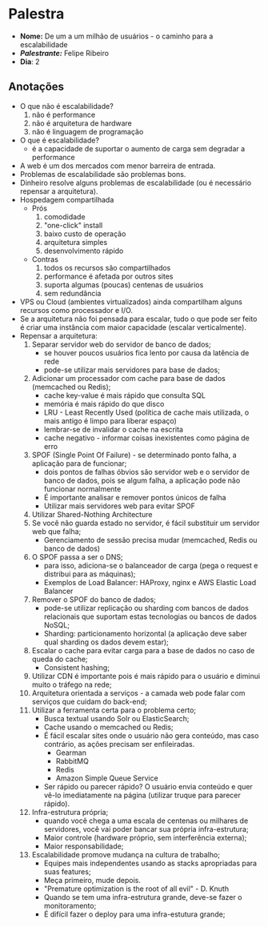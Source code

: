 # Palestra

* **Nome:** De um a um milhão de usuários - o caminho para a escalabilidade
* ***Palestrante:*** Felipe Ribeiro
* **Dia**: 2

## Anotações

* O que não é escalabilidade?
	1. não é performance
	2. não é arquitetura de hardware
	3. não é linguagem de programação
* O que é escalabilidade?
	* é a capacidade de suportar o aumento de carga sem degradar a performance
* A web é um dos mercados com menor barreira de entrada.
* Problemas de escalabilidade são problemas bons.
* Dinheiro resolve alguns problemas de escalabilidade (ou é necessário repensar a arquitetura).
* Hospedagem compartilhada
	* Prós
		1. comodidade
		2. "one-click" install 
		3. baixo custo de operação 
		4. arquitetura simples
		5. desenvolvimento rápido
	* Contras
		1. todos os recursos são compartilhados
		2. performance é afetada por outros sites
		3. suporta algumas (poucas) centenas de usuários
		4. sem redundância
* VPS ou Cloud (ambientes virtualizados) ainda compartilham alguns recursos como processador e I/O.
* Se a arquitetura não foi pensada para escalar, tudo o que pode ser feito é criar uma instância com maior capacidade (escalar verticalmente).
* Repensar a arquitetura:
	1. Separar servidor web do servidor de banco de dados; 
		* se houver poucos usuários fica lento por causa da latência de rede
		* pode-se utilizar mais servidores para base de dados;
	2. Adicionar um processador com cache para base de dados (memcached ou Redis);
		* cache key-value é mais rápido que consulta SQL
		* memória é mais rápido do que disco 
		* LRU - Least Recently Used (política de cache mais utilizada, o mais antigo é limpo para liberar espaço)
		* lembrar-se de invalidar o cache na escrita
		* cache negativo - informar coisas inexistentes como página de erro
	3. SPOF (Single Point Of Failure) - se determinado ponto falha, a aplicação para de funcionar;
		* dois pontos de falhas óbvios são servidor web e o servidor de banco de dados, pois se algum falha, a aplicação pode não funcionar normalmente
		* É importante analisar e remover pontos únicos de falha
		* Utilizar mais servidores web para evitar SPOF
	4. Utilizar Shared-Nothing Architecture
	5. Se você não guarda estado no servidor, é fácil substituir um servidor web que falha;
		* Gerenciamento de sessão precisa mudar (memcached, Redis ou banco de dados)
	6. O SPOF passa a ser o DNS;
		* para isso, adiciona-se o balanceador de carga (pega o request e distribui para as máquinas);
		* Exemplos de Load Balancer: HAProxy, nginx e AWS Elastic Load Balancer
	7. Remover o SPOF do banco de dados;
		* pode-se utilizar replicação ou sharding com bancos de dados relacionais que suportam estas tecnologias ou bancos de dados NoSQL;
		* Sharding: particionamento horizontal (a aplicação deve saber qual sharding os dados devem estar);
	8. Escalar o cache para evitar carga para a base de dados no caso de queda do cache;
		* Consistent hashing;
	9. Utilizar CDN é importante pois é mais rápido para o usuário e diminui muito o tráfego na rede;
	10. Arquitetura orientada a serviços - a camada web pode falar com serviços que cuidam do back-end;
	11. Utilizar a ferramenta certa para o problema certo;
	 	* Busca textual usando Solr ou ElasticSearch;
	 	* Cache usando o memcached ou Redis;
	 	* É fácil escalar sites onde o usuário não gera conteúdo, mas caso contrário, as ações precisam ser enfileiradas.
	 		* Gearman
	 		* RabbitMQ
	 		* Redis
	 		* Amazon Simple Queue Service
	 	* Ser rápido ou parecer rápido? O usuário envia conteúdo e quer vê-lo imediatamente na página (utilizar truque para parecer rápido).
	12. Infra-estrutura própria;
		* quando você chega a uma escala de centenas ou milhares de servidores, você vai poder bancar sua própria infra-estrutura;
		* Maior controle (hardware próprio, sem interferência externa); 
		* Maior responsabilidade;
	13. Escalabilidade promove mudança na cultura de trabalho;
		* Equipes mais independentes usando as stacks apropriadas para suas features;
		* Meça primeiro, mude depois.
		* "Premature optimization is the root of all evil" - D. Knuth
		* Quando se tem uma infra-estrutura grande, deve-se fazer o monitoramento;
		* É difícil fazer o deploy para uma infra-estutura grande;